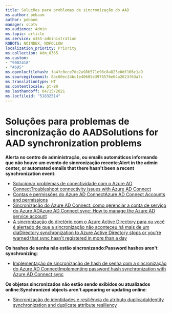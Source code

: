 ```yaml
---
title: Soluções para problemas de sincronização do AAD
ms.author: pebaum
author: pebaum
manager: scotv
ms.audience: Admin
ms.topic: article
ms.service: o365-administration
ROBOTS: NOINDEX, NOFOLLOW
localization_priority: Priority
ms.collection: Adm_O365
ms.custom:
- "9002418"
- "4695"
ms.openlocfilehash: fa4fc0ece7de2a98b571e96c8a825e0df106c1a9
ms.sourcegitcommit: 8bc60ec34bc1e40685e3976576e04a2623f63a7c
ms.translationtype: HT
ms.contentlocale: pt-BR
ms.lasthandoff: 04/15/2021
ms.locfileid: "51832514"
---
```

# <a name="solutions-for-aad-synchronization-problems"></a><span data-ttu-id="ceaba-102">Soluções para problemas de sincronização do AAD</span><span class="sxs-lookup"><span data-stu-id="ceaba-102">Solutions for AAD synchronization problems</span></span>

<span data-ttu-id="ceaba-103">**Alerta no centro de administração, ou emails automáticos informando que não houve um evento de sincronização recente**:</span><span class="sxs-lookup"><span data-stu-id="ceaba-103">**Alert in the admin center, or automated emails that there hasn't been a recent synchronization event**:</span></span>

- [<span data-ttu-id="ceaba-104">Solucionar problemas de conectividade com o Azure AD Connect</span><span class="sxs-lookup"><span data-stu-id="ceaba-104">Troubleshoot connectivity issues with Azure AD Connect</span></span>](https://docs.microsoft.com/azure/active-directory/hybrid/tshoot-connect-connectivity)
- [<span data-ttu-id="ceaba-105">Contas e permissões do Azure AD Connect</span><span class="sxs-lookup"><span data-stu-id="ceaba-105">Azure AD Connect Accounts and permissions</span></span>](https://go.microsoft.com/fwlink/p/?LinkId=820598)
- [<span data-ttu-id="ceaba-106">Sincronização do Azure AD Connect: como gerenciar a conta de serviço do Azure AD</span><span class="sxs-lookup"><span data-stu-id="ceaba-106">Azure AD Connect sync: How to manage the Azure AD service account</span></span>](https://docs.microsoft.com/azure/active-directory/hybrid/how-to-connect-azureadaccount)
- [<span data-ttu-id="ceaba-107">A sincronização do diretório com o Azure Active Directory para ou você é alertado de que a sincronização não aconteceu há mais de um dia</span><span class="sxs-lookup"><span data-stu-id="ceaba-107">Directory synchronization to Azure Active Directory stops or you're warned that sync hasn't registered in more than a day</span></span>](https://support.microsoft.com/help/2882421/directory-synchronization-to-azure-active-directory-stops-or-you-re-warned-that-sync-hasn-t-registered-in-more-than-a-day)
 
<span data-ttu-id="ceaba-108">**Os hashes de senha não estão sincronizando**:</span><span class="sxs-lookup"><span data-stu-id="ceaba-108">**Password hashes aren't synchronizing**:</span></span>

- [<span data-ttu-id="ceaba-109">Implementação de sincronização de hash de senha com a sincronização do Azure AD Connect</span><span class="sxs-lookup"><span data-stu-id="ceaba-109">Implementing password hash synchronization with Azure AD Connect sync</span></span>](https://docs.microsoft.com/azure/active-directory/hybrid/how-to-connect-password-hash-synchronization)

<span data-ttu-id="ceaba-110">**Os objetos sincronizados não estão sendo exibidos ou atualizados online**:</span><span class="sxs-lookup"><span data-stu-id="ceaba-110">**Synchronized objects aren't appearing or updating online**:</span></span>

- [<span data-ttu-id="ceaba-111">Sincronização de identidades e resiliência do atributo duplicada</span><span class="sxs-lookup"><span data-stu-id="ceaba-111">Identity synchronization and duplicate attribute resiliency</span></span>](https://docs.microsoft.com/azure/active-directory/hybrid/how-to-connect-syncservice-duplicate-attribute-resiliency)
